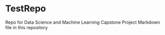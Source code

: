 # TestRepo
Repo for Data Science and Machine Learning Capstone Project
Markdown file in this repository
